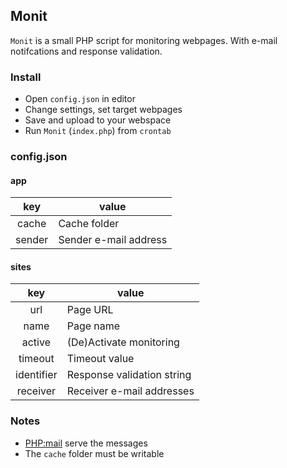 ## Monit

`Monit` is a small PHP script for monitoring webpages. With e-mail notifcations and response validation.


### Install

* Open `config.json` in editor
* Change settings, set target webpages
* Save and upload to your webspace
* Run `Monit` (`index.php`) from `crontab`


### config.json

#### app

| key | value |
|:---:|-------|
| cache  | Cache folder          |
| sender | Sender e-mail address |


#### sites

| key | value |
|:---:|-------|
| url        | Page URL                   |
| name       | Page name                  |
| active     | (De)Activate monitoring    |
| timeout    | Timeout value              |
| identifier | Response validation string |
| receiver   | Receiver e-mail addresses  |


### Notes

* [PHP:mail](http://php.net/manual/de/function.mail.php) serve the messages
* The `cache` folder must be writable
